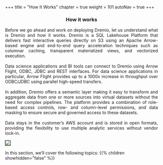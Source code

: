 +++
title = "How It Works"
chapter = true
weight = 101
autoNav = true
+++

<center><h3>How it works</h3></center>

<div style="text-align: justify">
Before we go ahead and work on deploying Dremio, let us understand what is Dremio and how it works. Dremio is a SQL Lakehouse Platform that delivers fast interactive queries directly on S3 using an Apache Arrow-based engine and end-to-end query acceleration techniques such as columnar caching, transparent materialized views, and vectorized execution. 
 </div>
 </br>
 <div style="text-align: justify">
Data science applications and BI tools can connect to Dremio using Arrow Flight, ODBC, JDBC and REST interfaces. For data science applications in particular, Arrow Flight provides up to a 1000x increase in throughput over ODBC/JDBC using parallel high-speed transfers.
 </div>
 </br>
 <div style="text-align: justify">
  In addition, Dremio offers a semantic layer making it easy to transform and aggregate data from one or more sources into virtual datasets without the need for complex pipelines. The platform provides a combination of role-based access controls, row- and column-level permissions, and data masking to ensure secure and governed access to these datasets.
   </div>
   </br>
  <div style="text-align: justify">
  Data stays in the customer’s AWS account and is stored in open formats, providing the flexibility to use multiple analytic services without vendor lock-in. 
</div>
<img src="../../images/dremio1.png" style="margin:15px 0px; border:1px solid black"/></li>
<div>
  </ul>In this section, we’ll cover the following topics:
    {{% children showhidden="false" %}}
</div>
